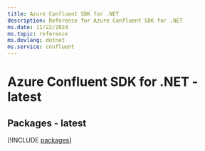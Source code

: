 ```yaml
---
title: Azure Confluent SDK for .NET
description: Reference for Azure Confluent SDK for .NET
ms.date: 11/22/2024
ms.topic: reference
ms.devlang: dotnet
ms.service: confluent
---
```

# Azure Confluent SDK for .NET - latest
## Packages - latest
[!INCLUDE [packages](confluent-index.md)]